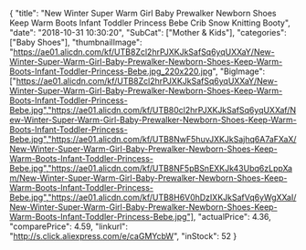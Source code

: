 {
	"title": "New Winter Super Warm Girl Baby Prewalker Newborn Shoes Keep Warm Boots Infant Toddler Princess Bebe Crib Snow Knitting Booty",
	"date": "2018-10-31 10:30:20",
	"SubCat": ["Mother & Kids"],
	"categories": ["Baby Shoes"],
	"thumbnailImage": "https://ae01.alicdn.com/kf/UTB8Zcl2hrPJXKJkSafSq6yqUXXaY/New-Winter-Super-Warm-Girl-Baby-Prewalker-Newborn-Shoes-Keep-Warm-Boots-Infant-Toddler-Princess-Bebe.jpg_220x220.jpg",
	"BigImage": ["https://ae01.alicdn.com/kf/UTB8Zcl2hrPJXKJkSafSq6yqUXXaY/New-Winter-Super-Warm-Girl-Baby-Prewalker-Newborn-Shoes-Keep-Warm-Boots-Infant-Toddler-Princess-Bebe.jpg","https://ae01.alicdn.com/kf/UTB80cl2hrPJXKJkSafSq6yqUXXaf/New-Winter-Super-Warm-Girl-Baby-Prewalker-Newborn-Shoes-Keep-Warm-Boots-Infant-Toddler-Princess-Bebe.jpg","https://ae01.alicdn.com/kf/UTB8NwF5huvJXKJkSajhq6A7aFXaX/New-Winter-Super-Warm-Girl-Baby-Prewalker-Newborn-Shoes-Keep-Warm-Boots-Infant-Toddler-Princess-Bebe.jpg","https://ae01.alicdn.com/kf/UTB8NF5pBSnEXKJk43Ubq6zLppXam/New-Winter-Super-Warm-Girl-Baby-Prewalker-Newborn-Shoes-Keep-Warm-Boots-Infant-Toddler-Princess-Bebe.jpg","https://ae01.alicdn.com/kf/UTB8H6V0hDzIXKJkSafVq6yWgXXaI/New-Winter-Super-Warm-Girl-Baby-Prewalker-Newborn-Shoes-Keep-Warm-Boots-Infant-Toddler-Princess-Bebe.jpg"],
	"actualPrice": 4.36,
	"comparePrice": 4.59,
	"linkurl": "http://s.click.aliexpress.com/e/caGMYcbW",
	"inStock": 52
}
